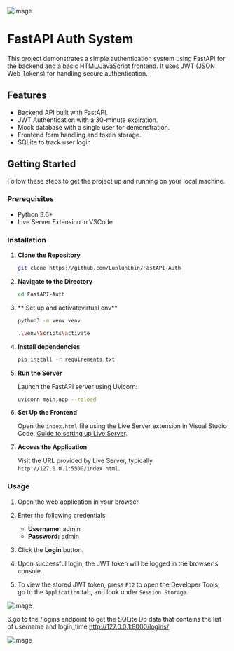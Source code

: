 ![image](https://github.com/LunlunChin/FastAPI-Auth/assets/36696204/be35417e-fac0-4b9a-90e2-def9e0ff8eae)
# FastAPI Auth System

This project demonstrates a simple authentication system using FastAPI for the backend and a basic HTML/JavaScript frontend. It uses JWT (JSON Web Tokens) for handling secure authentication.

## Features
- Backend API built with FastAPI.
- JWT Authentication with a 30-minute expiration.
- Mock database with a single user for demonstration.
- Frontend form handling and token storage.
- SQLite to track user login

## Getting Started

Follow these steps to get the project up and running on your local machine.

### Prerequisites
- Python 3.6+
- Live Server Extension in VSCode


### Installation

1. **Clone the Repository**

   ```bash
   git clone https://github.com/LunlunChin/FastAPI-Auth
   ```

2. **Navigate to the Directory**

   ```bash
   cd FastAPI-Auth
   ```

3. ** Set up and activatevirtual env**
    ```bash
    python3 -m venv venv
    ```

    ```bash
    .\venv\Scripts\activate
    ```

4. **Install dependencies**
   ```bash
   pip install -r requirements.txt
   ```

5. **Run the Server**

   Launch the FastAPI server using Uvicorn:

   ```bash
   uvicorn main:app --reload
   ```


6. **Set Up the Frontend**

   Open the `index.html` file using the Live Server extension in Visual Studio Code. [Guide to setting up Live Server](https://www.geeksforgeeks.org/how-to-enable-live-server-on-visual-studio-code/).

7. **Access the Application**

   Visit the URL provided by Live Server, typically `http://127.0.0.1:5500/index.html`.

### Usage

1. Open the web application in your browser.

2. Enter the following credentials:
   - **Username:** admin
   - **Password:** admin

3. Click the **Login** button.

4. Upon successful login, the JWT token will be logged in the browser's console.

5. To view the stored JWT token, press `F12` to open the Developer Tools, go to the `Application` tab, and look under `Session Storage`.

![image](https://github.com/LunlunChin/FastAPI-Auth/assets/36696204/540d195f-56ed-4f65-97ca-bfe6a7abcf17)



6.go to the /logins endpoint to get the SQLite Db data that contains the list of username and login_time
http://127.0.0.1:8000/logins/

![image](https://github.com/LunlunChin/FastAPI-Auth/assets/36696204/69cd7bfd-8d97-4c93-8013-f90df1968651)




